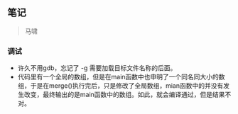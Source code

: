 ## 笔记

> 马啸

### 调试

- 许久不用gdb，忘记了 -g 需要加载目标文件名称的后面。
- 代码里有一个全局的数组，但是在main函数中也申明了一个同名同大小的数组，于是在merge()执行完后，只是修改了全局数组，mian函数中的并没有发生改变，最终输出的是main函数中的数组。如此，就会编译通过，但是结果不对。